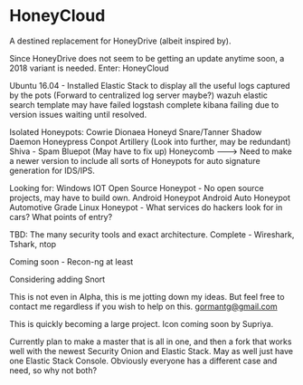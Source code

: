 # HoneyCloud
A destined replacement for HoneyDrive (albeit inspired by). 

Since HoneyDrive does not seem to be getting an update anytime soon, a 2018 variant is needed. 
Enter: HoneyCloud

Ubuntu 16.04 - Installed
Elastic Stack to display all the useful logs captured by the pots (Forward to centralized log server maybe?)
wazuh elastic search template may have failed
logstash complete
kibana failing due to version issues waiting until resolved.

Isolated Honeypots: 
Cowrie
Dionaea
Honeyd
Snare/Tanner
Shadow Daemon
Honeypress
Conpot
Artillery (Look into further, may be redundant)
Shiva - Spam
Bluepot (May have to fix up)
Honeycomb ---> Need to make a newer version to include all sorts of Honeypots for auto signature generation for IDS/IPS.

Looking for:
Windows IOT Open Source Honeypot - No open source projects, may have to build own. 
Android Honeypot
Android Auto Honeypot
Automotive Grade Linux Honeypot - What services do hackers look for in cars? What points of entry?

TBD: 
The many security tools and exact architecture. 
Complete - Wireshark, Tshark, ntop

Coming soon - Recon-ng at least

Considering adding Snort 

This is not even in Alpha, this is me jotting down my ideas. 
But feel free to contact me regardless if you wish to help on this. 
gormantg@gmail.com

This is quickly becoming a large project. Icon coming soon by Supriya. 

Currently plan to make a master that is all in one, and then a fork that works well with the newest Security Onion and Elastic Stack. May as well just have one Elastic Stack Console. Obviously everyone has a different case and need, so why not both?
